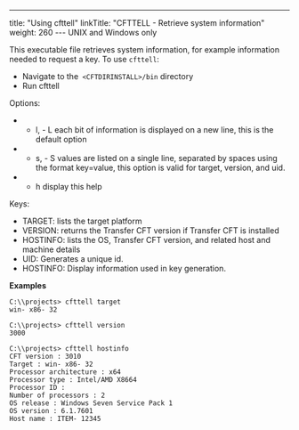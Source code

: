 ---
title: "Using cfttell"
linkTitle: "CFTTELL - Retrieve system information"
weight: 260
--- UNIX and Windows only

This executable file retrieves system information, for example information needed to request a key. To use `cfttell`:

- Navigate to the` <CFTDIRINSTALL>/bin` directory
- Run cfttell

Options:

- - l, - L each bit of information is displayed on a new line, this is the default option
- - s, - S values are listed on a single line, separated by spaces using the format key=value, this option is valid for target, version, and uid.
- - h display this help

Keys:

- TARGET: lists the target platform
- VERSION: returns the Transfer CFT version if Transfer CFT is installed
- HOSTINFO: lists the OS, Transfer CFT version, and related host and machine details
- UID: Generates a unique id.
- HOSTINFO: Display information used in key generation.

****Examples****

```
C:\\projects> cfttell target
win- x86- 32
```

```
C:\\projects> cfttell version
3000
```

```
C:\\projects> cfttell hostinfo
CFT version : 3010
Target : win- x86- 32
Processor architecture : x64
Processor type : Intel/AMD X8664
Processor ID :
Number of processors : 2
OS release : Windows Seven Service Pack 1
OS version : 6.1.7601
Host name : ITEM- 12345
```
